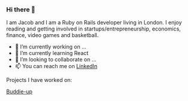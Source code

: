 ### Hi there 👋

I am Jacob and I am a Ruby on Rails developer living in London. I enjoy reading and getting involved in startups/entrepreneurship, economics, finance, video games and basketball.

- 🔭 I’m currently working on ...
- 🌱 I’m currently learning React
- 👯 I’m looking to collaborate on ...
- 📫 You can reach me on [LinkedIn](https://www.linkedin.com/in/jacob-chew-jing-chuan/)

Projects I have worked on: 

[Buddie-up](https://www.buddie-up.com/welcome)


<!--
**Jchew1234/Jchew1234** is a ✨ _special_ ✨ repository because its `README.md` (this file) appears on your GitHub profile.

Here are some ideas to get you started:

- 🔭 I’m currently working on ...
- 🌱 I’m currently learning ...
- 👯 I’m looking to collaborate on ...
- 🤔 I’m looking for help with ...
- 💬 Ask me about ...
- 📫 How to reach me: ...
- 😄 Pronouns: ...
- ⚡ Fun fact: ...
-->
